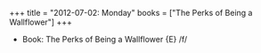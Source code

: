 +++
title = "2012-07-02: Monday"
books = ["The Perks of Being a Wallflower"]
+++


* Book: The Perks of Being a Wallflower {E} /f/

